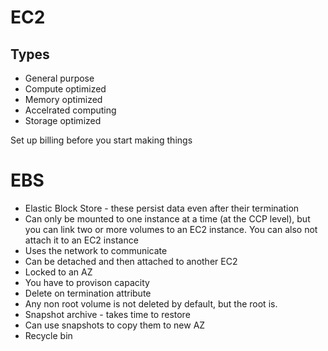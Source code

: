 # EC2 

## Types
- General purpose
- Compute optimized
- Memory optimized
- Accelrated computing
- Storage optimized

Set up billing before you start making things


# EBS 
- Elastic Block Store - these persist data even after their termination
- Can only be mounted to one instance at a time (at the CCP level), but you can link two or more volumes to an EC2 instance. You can also not attach it to an EC2 instance
- Uses the network to communicate
- Can be detached and then attached to another EC2
- Locked to an AZ
- You have to provison capacity
- Delete on termination attribute
- Any non root volume is not deleted by default, but the root is.
- Snapshot archive - takes time to restore
- Can use snapshots to copy them to new AZ
- Recycle bin 
